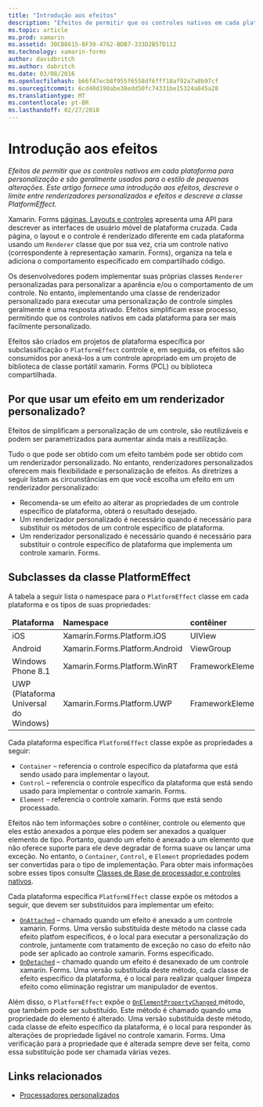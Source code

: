 ```yaml
---
title: "Introdução aos efeitos"
description: "Efeitos de permitir que os controles nativos em cada plataforma para personalização e são geralmente usados para o estilo de pequenas alterações. Este artigo fornece uma introdução aos efeitos, descreve o limite entre renderizadores personalizados e efeitos e descreve a classe PlatformEffect."
ms.topic: article
ms.prod: xamarin
ms.assetid: 30CB8615-8F39-4762-BDB7-333D2B57D112
ms.technology: xamarin-forms
author: davidbritch
ms.author: dabritch
ms.date: 03/08/2016
ms.openlocfilehash: b66f47ecb8f955f6558df6fff18af92a7a8b97cf
ms.sourcegitcommit: 6cd40d190abe38edd50fc74331be15324a845a28
ms.translationtype: MT
ms.contentlocale: pt-BR
ms.lasthandoff: 02/27/2018
---
```

# <a name="introduction-to-effects"></a>Introdução aos efeitos

_Efeitos de permitir que os controles nativos em cada plataforma para personalização e são geralmente usados para o estilo de pequenas alterações. Este artigo fornece uma introdução aos efeitos, descreve o limite entre renderizadores personalizados e efeitos e descreve a classe PlatformEffect._

Xamarin. Forms [páginas, Layouts e controles](~/xamarin-forms/user-interface/controls/index.md) apresenta uma API para descrever as interfaces de usuário móvel de plataforma cruzada. Cada página, o layout e o controle é renderizado diferente em cada plataforma usando um `Renderer` classe que por sua vez, cria um controle nativo (correspondente à representação xamarin. Forms), organiza na tela e adiciona o comportamento especificado em compartilhado código.

Os desenvolvedores podem implementar suas próprias classes `Renderer` personalizadas para personalizar a aparência e/ou o comportamento de um controle. No entanto, implementando uma classe de renderizador personalizado para executar uma personalização de controle simples geralmente é uma resposta ativado. Efeitos simplificam esse processo, permitindo que os controles nativos em cada plataforma para ser mais facilmente personalizado.

Efeitos são criados em projetos de plataforma específica por subclassificação o `PlatformEffect` controle e, em seguida, os efeitos são consumidos por anexá-los a um controle apropriado em um projeto de biblioteca de classe portátil xamarin. Forms (PCL) ou biblioteca compartilhada.

## <a name="why-use-an-effect-over-a-custom-renderer"></a>Por que usar um efeito em um renderizador personalizado?

Efeitos de simplificam a personalização de um controle, são reutilizáveis e podem ser parametrizados para aumentar ainda mais a reutilização.

Tudo o que pode ser obtido com um efeito também pode ser obtido com um renderizador personalizado. No entanto, renderizadores personalizados oferecem mais flexibilidade e personalização de efeitos. As diretrizes a seguir listam as circunstâncias em que você escolha um efeito em um renderizador personalizado:

- Recomenda-se um efeito ao alterar as propriedades de um controle específico de plataforma, obterá o resultado desejado.
- Um renderizador personalizado é necessário quando é necessário para substituir os métodos de um controle específico de plataforma.
- Um renderizador personalizado é necessário quando é necessário para substituir o controle específico de plataforma que implementa um controle xamarin. Forms.

## <a name="subclassing-the-platformeffect-class"></a>Subclasses da classe PlatformEffect

A tabela a seguir lista o namespace para o `PlatformEffect` classe em cada plataforma e os tipos de suas propriedades:

<table>
 <thead>
   <tr>
     <td><strong>Plataforma</strong></td>
     <td><strong>Namespace</strong></td>
     <td><strong>contêiner</strong></td>
     <td><strong>Controle</strong></td>
   </tr>
 </thead>
 <tbody>
   <tr>
     <td>iOS</a></td>
     <td>Xamarin.Forms.Platform.iOS</td>
     <td>UIView</td>
     <td>UIView</td>
   </tr>
   <tr>
     <td>Android</a></td>
     <td>Xamarin.Forms.Platform.Android</td>
     <td>ViewGroup</td>
     <td>Exibir</td>
   </tr>
   <tr>
     <td>Windows Phone 8.1</a></td>
     <td>Xamarin.Forms.Platform.WinRT</td>
     <td>FrameworkElement</td>
     <td>FrameworkElement</td>
   </tr>
   <tr>
     <td>UWP (Plataforma Universal do Windows)</a></td>
     <td>Xamarin.Forms.Platform.UWP</td>
     <td>FrameworkElement</td>
     <td>FrameworkElement</td>
   </tr>
 </tbody>
</table>

Cada plataforma específica `PlatformEffect` classe expõe as propriedades a seguir:

- `Container` – referencia o controle específico da plataforma que está sendo usado para implementar o layout.
- `Control` – referencia o controle específico da plataforma que está sendo usado para implementar o controle xamarin. Forms.
- `Element` – referencia o controle xamarin. Forms que está sendo processado.

Efeitos não tem informações sobre o contêiner, controle ou elemento que eles estão anexados a porque eles podem ser anexados a qualquer elemento de tipo. Portanto, quando um efeito é anexado a um elemento que não oferece suporte para ele deve degradar de forma suave ou lançar uma exceção. No entanto, o `Container`, `Control`, e `Element` propriedades podem ser convertidas para o tipo de implementação. Para obter mais informações sobre esses tipos consulte [Classes de Base de processador e controles nativos](~/xamarin-forms/app-fundamentals/custom-renderer/renderers.md).

Cada plataforma específica `PlatformEffect` classe expõe os métodos a seguir, que devem ser substituídos para implementar um efeito:

- [`OnAttached`](https://developer.xamarin.com/api/member/Xamarin.Forms.Effect.OnAttached()/) – chamado quando um efeito é anexado a um controle xamarin. Forms. Uma versão substituída deste método na classe cada efeito platfom específicos, é o local para executar a personalização do controle, juntamente com tratamento de exceção no caso do efeito não pode ser aplicado ao controle xamarin. Forms especificado.
- [`OnDetached`](https://developer.xamarin.com/api/member/Xamarin.Forms.Effect.OnDetached()/) – chamado quando um efeito é desanexado de um controle xamarin. Forms. Uma versão substituída deste método, cada classe de efeito específico da plataforma, é o local para realizar qualquer limpeza efeito como eliminação registrar um manipulador de eventos.

Além disso, o `PlatformEffect` expõe o [ `OnElementPropertyChanged` ](https://developer.xamarin.com/api/member/Xamarin.Forms.PlatformEffect%3CTContainer,TControl%3E.OnElementPropertyChanged/p/System.ComponentModel.PropertyChangedEventArgs/) método, que também pode ser substituído. Este método é chamado quando uma propriedade do elemento é alterado. Uma versão substituída deste método, cada classe de efeito específico da plataforma, é o local para responder às alterações de propriedade ligável no controle xamarin. Forms. Uma verificação para a propriedade que é alterada sempre deve ser feita, como essa substituição pode ser chamada várias vezes.


## <a name="related-links"></a>Links relacionados

- [Processadores personalizados](~/xamarin-forms/app-fundamentals/custom-renderer/index.md)
